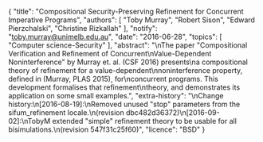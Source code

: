 {
    "title": "Compositional Security-Preserving Refinement for Concurrent Imperative Programs",
    "authors": [
        "Toby Murray",
        "Robert Sison",
        "Edward Pierzchalski",
        "Christine Rizkallah"
    ],
    "notify": "toby.murray@unimelb.edu.au",
    "date": "2016-06-28",
    "topics": [
        "Computer science-Security"
    ],
    "abstract": "\nThe paper \"Compositional Verification and Refinement of Concurrent\nValue-Dependent Noninterference\" by Murray et. al. (CSF 2016) presents\na compositional theory of refinement for a value-dependent\nnoninterference property, defined in (Murray, PLAS 2015), for\nconcurrent programs. This development formalises that refinement\ntheory, and demonstrates its application on some small examples.",
    "extra-history": "\nChange history:\n[2016-08-19]:\nRemoved unused \"stop\" parameters from the sifum_refinement locale.\n(revision dbc482d36372)\n[2016-09-02]:\nTobyM extended \"simple\" refinement theory to be usable for all bisimulations.\n(revision 547f31c25f60)",
    "licence": "BSD"
}